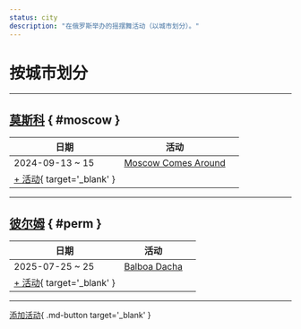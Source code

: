 ```yaml
---
status: city
description: "在俄罗斯举办的摇摆舞活动（以城市划分）。"
---
```


# 按城市划分

---

## <a id=moscow></a>[莫斯科](#moscow) { #moscow }

| 日期 | 活动 | |
| --- | --- | --- |
| 2024-09-13 ~ 15 | [Moscow Comes Around](moscow-comes-around-2024.md) |  |
| [+ 活动](https://github.com/swingdance/events/issues/new?assignees=&labels=add+event&projects=&template=02-add_entity.yml&title=%5B2025%2Fru%5D%20%3CName%3E&region=ru&province=Moscow&city=Moscow&org_id=&date_starts=2025-&date_ends=2025-){ target='_blank' }

---

## <a id=perm></a>[彼尔姆](#perm) { #perm }

| 日期 | 活动 | |
| --- | --- | --- |
| 2025-07-25 ~ 25 | [Balboa Dacha](balboa-dacha-2025.md) |  |
| [+ 活动](https://github.com/swingdance/events/issues/new?assignees=&labels=add+event&projects=&template=02-add_entity.yml&title=%5B2025%2Fru%5D%20%3CName%3E&region=ru&province=Perm&city=Perm&org_id=&date_starts=2025-&date_ends=2025-){ target='_blank' }

---

[添加活动](https://github.com/swingdance/events/issues/new?assignees=&labels=add+event&projects=&template=02-add_entity.yml&title=%5Bru%5D%20%3CName%3E&region=ru&province=&city=&org_id=2025){ .md-button target='_blank' }
